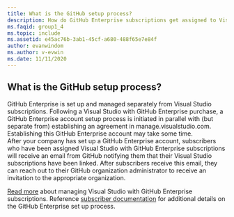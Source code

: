 ```yaml
---
title: What is the GitHub setup process?
description: How do GitHub Enterprise subscriptions get assigned to Visual Studio subscribers?
ms.faqid: group1_4
ms.topic: include
ms.assetid: e45ac76b-3ab1-45cf-a680-488f65e7e84f
author: evanwindom
ms.author: v-evwin
ms.date: 11/11/2020
---
```


## What is the GitHub setup process?

GitHub Enterprise is set up and managed separately from Visual Studio subscriptions. Following a Visual Studio with GitHub Enterprise purchase, a GitHub Enterprise account setup process is initiated in parallel with (but separate from) establishing an agreement in manage.visualstudio.com. Establishing this GitHub Enterprise account may take some time.  
After your company has set up a GitHub Enterprise account, subscribers who have been assigned Visual Studio with GitHub Enterprise subscriptions will receive an email from GitHub notifying them that their Visual Studio subscriptions have been linked. After subscribers receive this email, they can reach out to their GitHub organization administrator to receive an invitation to the appropriate organization. 

[Read more](https://docs.microsoft.com/visualstudio/subscriptions/assign-github) about managing Visual Studio with GitHub Enterprise subscriptions. Reference [subscriber documentation](https://docs.microsoft.com/visualstudio/subscriptions/access-github) for additional details on the GitHub Enterprise set up process. 

